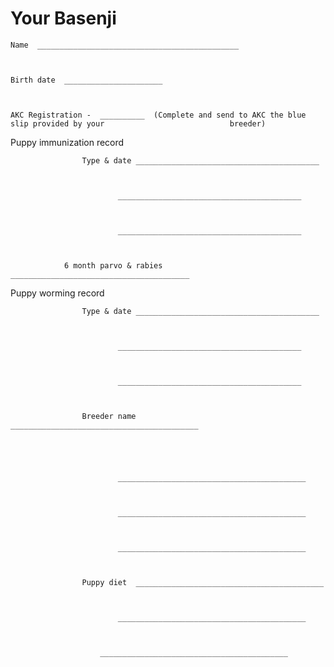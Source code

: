 # Your Basenji





    Name  _____________________________________________



    Birth date  ______________________



    AKC Registration -  __________  (Complete and send to AKC the blue slip provided by your                            breeder)

Puppy immunization record

                    Type & date _________________________________________



                            _________________________________________



                            _________________________________________



                6 month parvo & rabies  ________________________________________

    

Puppy worming record

                    Type & date _________________________________________



                            _________________________________________



                            _________________________________________

                

                    Breeder name    __________________________________________





                            __________________________________________



                            __________________________________________



                            __________________________________________



                    Puppy diet  __________________________________________



                            __________________________________________



                        __________________________________________ 

